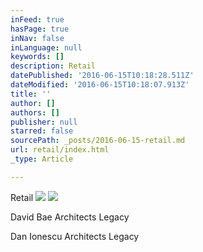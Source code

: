 ```yaml
---
inFeed: true
hasPage: true
inNav: false
inLanguage: null
keywords: []
description: Retail
datePublished: '2016-06-15T10:18:28.511Z'
dateModified: '2016-06-15T10:18:07.913Z'
title: ''
author: []
authors: []
publisher: null
starred: false
sourcePath: _posts/2016-06-15-retail.md
url: retail/index.html
_type: Article

---
```

Retail
![](https://the-grid-user-content.s3-us-west-2.amazonaws.com/63bd80db-5357-4d68-8f50-fd201b9ba0ea.jpg)
![](https://the-grid-user-content.s3-us-west-2.amazonaws.com/77ee9218-f6c2-42b7-a18d-fa37314f22b3.jpg)

David Bae Architects Legacy

Dan Ionescu Architects Legacy